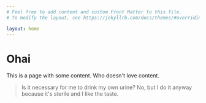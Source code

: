 ```yaml
---
# Feel free to add content and custom Front Matter to this file.
# To modify the layout, see https://jekyllrb.com/docs/themes/#overriding-theme-defaults

layout: home
---
```

# Ohai
This is a page with some content. Who doesn't love content.

> Is it necessary for me to drink my own urine? No, but I do it anyway because it's sterile and I like the taste.
